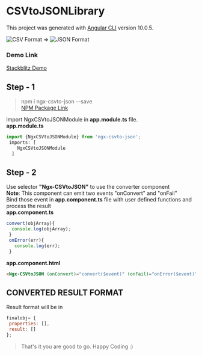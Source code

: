 # CSVtoJSONLibrary

This project was generated with [Angular CLI](https://github.com/angular/angular-cli) version 10.0.5.

![CSV Format](https://img.icons8.com/officel/48/000000/csv.png "CSV Format") => ![JSON Format](https://img.icons8.com/office/48/000000/json.png "JSON Format")

### Demo Link   
[Stackblitz Demo](https://stackblitz.com/edit/ngx-csvto-json "ngx-csvto-json") 


## Step - 1

> npm i ngx-csvto-json --save  
[NPM Package Link](https://www.npmjs.com/package/ngx-csvto-json "ngx-csvto-json")  

import NgxCSVtoJSONModule in **app.module.ts** file.  
**app.module.ts**
```javascript
import {NgxCSVtoJSONModule} from 'ngx-csvto-json';
 imports: [
    NgxCSVtoJSONModule
  ]
  ```

## Step - 2
Use selector **"Ngx-CSVtoJSON"** to use the converter component  
**Note**: This component can emit two events "onConvert" and "onFail"  
Bind those event in **app.component.ts** file with user defined functions and process the result  
**app.component.ts**
 ```javascript
 convert(objArray){
   console.log(objArray);
  }
  onError(err){
    console.log(err);
  }
```
**app.component.html**
```html
<Ngx-CSVtoJSON (onConvert)="convert($event)" (onFail)="onError($event)"></Ngx-CSVtoJSON>
```

## CONVERTED RESULT FORMAT
Result format will be in 
```javascript
finalobj= {
 properties: [],
 result: []
};
```
> That's it you are good to go. Happy Coding :)

